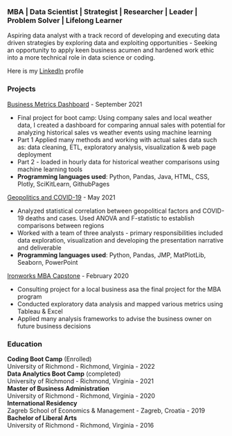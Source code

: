### MBA | Data Scientist | Strategist | Researcher | Leader | Problem Solver | Lifelong Learner

Aspiring data analyst with a track record of developing and executing data driven strategies by exploring data and exploiting opportunities - Seeking an opportunity to apply keen business acumen and hardened work ethic into a more technical role in data science or coding.

Here is my [LinkedIn](https://www.linkedin.com/in/eliotcleveland/) profile

### Projects
[Business Metrics Dashboard](https://github.com/eclevela-1234/Final-Project) - September 2021
- Final project for boot camp: Using company sales and local weather data, I created a dashboard for comparing annual sales with potential for analyzing historical sales vs weather events using machine learning 
- Part 1 Applied many methods and working with actual sales data such as: data cleaning, ETL, exploratory analysis, visualization & web page deployment
- Part 2 - loaded in hourly data for historical weather comparisons using machine learning tools 
- **Programming languages used**: Python, Pandas, Java, HTML, CSS, Plotly, SciKitLearn, GithubPages

[Geopolitics and COVID-19](https://github.com/eclevela-1234/Team_GEM_Project) - May 2021
- Analyzed statistical correlation between geopolitical factors and COVID-19 deaths and cases. Used ANOVA and F-statistic to establish comparisons between regions
- Worked with a team of three analysts - primary responsibilities included data exploration, visualization and developing the presentation narrative and deliverable
- **Programming languages used**: Python, Pandas, JMP, MatPlotLib, Seaborn, PowerPoint

[Ironworks MBA Capstone](https://github.com/eclevela-1234/Ironworks-Capstone) - February  2020
- Consulting project for a local business asa the final project for the MBA program
- Conducted exploratory data analysis and mapped various metrics using Tableau & Excel 
- Applied many analysis frameworks to advise the business owner on future business decisions

### Education
**Coding Boot Camp** (Enrolled)\
University of Richmond - Richmond, Virginia  -  2022\
**Data Analytics Boot Camp** (completed)\
University of Richmond - Richmond, Virginia  -  2021\
**Master of Business Administration**\
University of Richmond - Richmond, Virginia - 2020\
**International Residency**\
Zagreb School of Economics & Management - Zagreb, Croatia  -  2019\
**Bachelor of Liberal Arts**\
University of Richmond - Richmond, Virginia  -  2016







<!--
**eclevela-1234/eclevela-1234** is a ✨ _special_ ✨ repository because its `README.md` (this file) appears on your GitHub profile.

Here are some ideas to get you started:

- 🔭 I’m currently working on ...
- 🌱 I’m currently learning ...
- 👯 I’m looking to collaborate on ...
- 🤔 I’m looking for help with ...
- 💬 Ask me about ...
- 📫 How to reach me: ...
- 😄 Pronouns: ...
- ⚡ Fun fact: ...
-->
